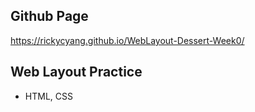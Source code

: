 ## Github Page
https://rickycyang.github.io/WebLayout-Dessert-Week0/

## Web Layout Practice
- HTML, CSS


